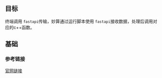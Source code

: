 ## 目标

终端调用 ``fastapi``传输，妙算通过运行脚本使用 ``fastapi``接收数据，处理后调用对应的c++函数。

## 基础

### 参考链接

[官网链接](https://fastapi.tiangolo.com/zh/)
